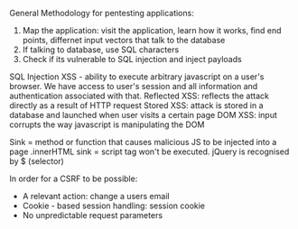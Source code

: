 General Methodology for pentesting applications:
1. Map the application: visit the application, learn how it works, find end points, differnet input vectors that talk to the database
2. If talking to database, use SQL characters
3. Check if its vulnerable to SQL injection and inject payloads

   
SQL Injection
XSS - ability to execute arbitrary javascript on a user's browser. We have access to user's session and all information and authentication associated with that.
    Reflected XSS: reflects the attack directly as a result of HTTP request
    Stored XSS: attack is stored in a database and launched when user visits a certain page
    DOM XSS: input corrupts the way javascript is manipulating the DOM

Sink = method or function that causes malicious JS to be injected into a page
.innerHTML sink = script tag won't be executed. 
jQuery is recognised by $ (selector)

In order for a CSRF to be possible:
- A relevant action: change a users email
- Cookie - based session handling: session cookie
- No unpredictable request parameters
  
